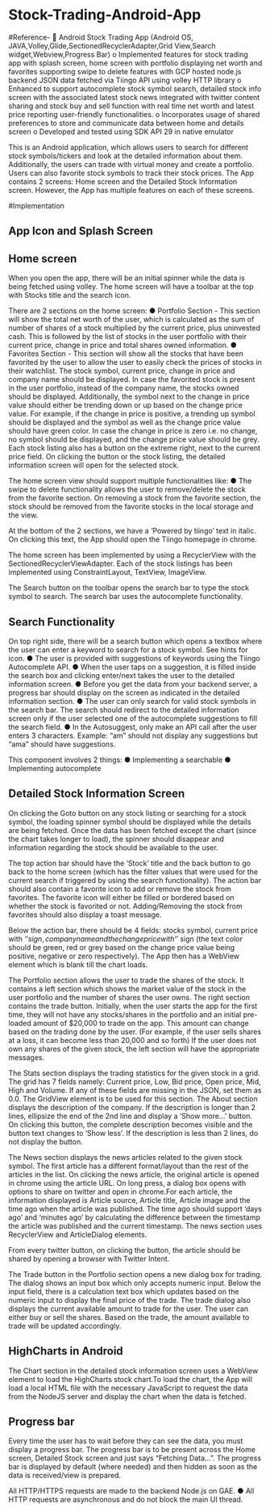# Stock-Trading-Android-App

#Reference-
	Android Stock Trading App (Android OS, JAVA,Volley,Glide,SectionedRecyclerAdapter,Grid View,Search widget,Webview,Progress Bar)
o	Implemented features for stock trading app with splash screen, home screen with portfolio displaying net worth and favorites supporting swipe to delete features with GCP hosted node.js backend JSON data fetched via Tiingo API using volley HTTP library
o	Enhanced to support autocomplete stock symbol search, detailed stock info screen with the associated latest stock news integrated with twitter content sharing and stock buy and sell function with real time net worth and latest price reporting user-friendly functionalities.
o	Incorporates usage of shared preferences to store and communicate data between home and details screen
o	Developed and tested using SDK API 29 in native emulator

This is an Android application, which allows users to search for different
stock symbols/tickers and look at the detailed information about them. Additionally, the users can
trade with virtual money and create a portfolio. Users can also favorite stock symbols to track their
stock prices. The App contains 2 screens: Home screen and the Detailed Stock Information
screen. However, the App has multiple features on each of these screens.

#Implementation

 App Icon and Splash Screen
 ----------------------------
 
 Home screen
 --------------
 When you open the app, there will be an initial spinner while the data is being fetched using volley. The home screen will have a toolbar at the top with Stocks title and the
search icon.

There are 2 sections on the home screen:
● Portfolio Section - This section will show the total net worth of the user, which is
calculated as the sum of number of shares of a stock multiplied by the current price, plus
uninvested cash. This is followed by the list of stocks in the user portfolio with their
current price, change in price and total shares owned information.
● Favorites Section - This section will show all the stocks that have been favorited by the
user to allow the user to easily check the prices of stocks in their watchlist. The stock
symbol, current price, change in price and company name should be displayed. 
In case the favorited stock is present in the user portfolio, instead of the
company name, the stocks owned should be displayed.
Additionally, the symbol next to the change in price value should either be trending down or up
based on the change price value. For example, if the change in price is positive, a trending up
symbol should be displayed and the symbol as well as the change price value should have green
color. In case the change in price is zero i.e. no change, no symbol should be displayed, and the
change price value should be grey.
Each stock listing also has a button on the extreme right, next to the current price field. On clicking
the button or the stock listing, the detailed information screen will open for the selected stock.

The home screen view should support multiple functionalities like:
● The swipe to delete functionality allows the user to remove/delete the stock from the
favorite section. On removing a stock from the favorite section, the stock should be
removed from the favorite stocks in the local storage and the view.

At the bottom of the 2 sections, we have a ‘Powered by tiingo’ text in italic. On clicking this text,
the App should open the Tiingo homepage in chrome.

The home screen has been implemented by using a RecyclerView with the
SectionedRecyclerViewAdapter. Each of the stock listings has been implemented using
ConstraintLayout, TextView, ImageView.

The Search button on the toolbar opens the search bar to type the stock symbol to search. The
search bar uses the autocomplete functionality.

Search Functionality
--------------------
On top right side, there will be a search button which opens a textbox where the user can
enter a keyword to search for a stock symbol. See hints for icon.
● The user is provided with suggestions of keywords using the Tiingo Autocomplete API.
● When the user taps on a suggestion, it is filled inside the search box and clicking enter/next
takes the user to the detailed information screen.
● Before you get the data from your backend server, a progress bar should display on the
screen as indicated in the detailed information section.
● The user can only search for valid stock symbols in the search bar. The search should
redirect to the detailed information screen only if the user selected one of the autocomplete
suggestions to fill the search field.
● In the Autosuggest, only make an API call after the user enters 3 characters. Example:
“am” should not display any suggestions but “ama” should have suggestions.

This component involves 2 things:
● Implementing a searchable
● Implementing autocomplete

Detailed Stock Information Screen
----------------------------------

On clicking the Goto button on any stock listing or searching for a stock symbol, the loading
spinner symbol should be displayed while the details are being fetched. Once the
data has been fetched except the chart (since the chart takes longer to load), the spinner should
disappear and information regarding the stock should be available to the user.

The top action bar should have the ‘Stock’ title and the back button to go back to the home screen
(which has the filter values that were used for the current search if triggered by using the search
functionality). The action bar should also contain a favorite icon to add or remove the stock from
favorites. The favorite icon will either be filled or bordered based on whether the stock is favorited
or not. Adding/Removing the stock from favorites should also display a toast message.

Below the action bar, there should be 4 fields: stocks symbol, current price with ‘$’ sign, company
name and the change price with ‘$’ sign (the text color should be green, red or grey based on the
change price value being positive, negative or zero respectively). The App then has a WebView
element which is blank till the chart loads.

The Portfolio section allows the user to trade the shares of the stock. It contains a left section
which shows the market value of the stock in the user portfolio and the number of shares the user
owns. The right section contains the trade button. Initially, when the user starts the app for the
first time, they will not have any stocks/shares in the portfolio and an initial pre-loaded amount of
$20,000 to trade on the app. This amount can change based on the trading done by the user.
(For example, if the user sells shares at a loss, it can become less than 20,000 and so forth)
If the user does not own any shares of the given stock, the left section will have the appropriate messages.

The Stats section displays the trading statistics for the given stock in a grid. The grid has 7
fields namely: Current price, Low, Bid price, Open price, Mid, High and Volume. If any of these
fields are missing in the JSON, set them as 0.0. The GridView element is to be used for this
section.
The About section displays the description of the company. If the description is longer than 2
lines, ellipsize the end of the 2nd line and display a ‘Show more…’ button. On clicking this
button, the complete description becomes visible and the button text changes to ‘Show less’.
If the description is less than 2 lines, do not display the button.


The News section displays the news articles related to the given stock symbol. The first article
has a different format/layout than the rest of the articles in the list. On clicking the news article,
the original article is opened in chrome using the article URL. On long press, a dialog box opens
with options to share on twitter and open in chrome.For each article, the information
displayed is Article source, Article title, Article image and the time ago when the article was
published. The time ago should support ‘days ago’ and ‘minutes ago’ by calculating the difference
between the timestamp the article was published and the current timestamp.
The news section uses RecyclerView and ArticleDialog elements.

From every twitter button, on clicking the button, the article should be shared by opening a
browser with Twitter Intent.

The Trade button in the Portfolio section opens a new dialog box for trading. The
dialog shows an input box which only accepts numeric input. Below the input field, there is a
calculation text box which updates based on the numeric input to display the final price of the
trade. The trade dialog also displays the current available amount to trade for the user. The user
can either buy or sell the shares. Based on the trade, the amount available to trade will be updated
accordingly.

HighCharts in Android
---------------------
The Chart section in the detailed stock information screen uses a WebView element to load the
HighCharts stock chart.To load the chart, the App will load
a local HTML file with the necessary JavaScript to request the data from the NodeJS server and
display the chart when the data is fetched.

Progress bar
-------------
Every time the user has to wait before they can see the data, you must display a progress bar. 
The progress bar is to be present across the Home screen, Detailed Stock screen and just says “Fetching Data…”.
The progress bar is displayed by default (where needed) and then hidden as soon as the data is received/view is prepared.

All HTTP/HTTPS requests are made to the backend Node.js on GAE.
● All HTTP requests are asynchronous and do not block the main UI thread. 


